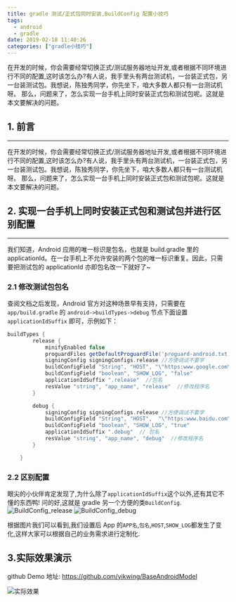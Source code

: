 ```yaml
---
title: gradle 测试/正式包同时安装,BuildConfig 配置小技巧
tags:
  - android
  - gradle
date: 2019-02-18 11:40:26
categories: ["gradle小技巧"]
---
```


在开发的时候，你会需要经常切换正式/测试服务器地址开发,或者根据不同环境进行不同的配置,这时该怎么办?有人说，我手里头有两台测试机，一台装正式包，另一台装测试包。我想说，陈独秀同学，你先坐下，咱大多数人都只有一台测试机呀。
那么，问题来了，怎么实现一台手机上同时安装正式包和测试包呢。这就是本文要解决的问题。

<!--more-->

## 1. 前言

---

在开发的时候，你会需要经常切换正式/测试服务器地址开发,或者根据不同环境进行不同的配置,这时该怎么办?有人说，我手里头有两台测试机，一台装正式包，另一台装测试包。我想说，陈独秀同学，你先坐下，咱大多数人都只有一台测试机呀。
那么，问题来了，怎么实现一台手机上同时安装正式包和测试包呢。这就是本文要解决的问题。

## 2. 实现一台手机上同时安装正式包和测试包并进行区别配置

---

我们知道，Android 应用的唯一标识是包名，也就是 build.gradle 里的 applicationId。在一台手机上不允许安装的两个包的唯一标识重复。因此，只需要把测试包的 applicationId 亦即包名改一下就好了~

### 2.1 修改测试包包名

查阅文档之后发现，Android 官方对这种场景早有支持，只需要在 `app/build.gradle` 的 `android->buildTypes->debug` 节点下面设置 `applicationIdSuffix` 即可，示例如下：

```gradle
buildTypes {
        release {
            minifyEnabled false
            proguardFiles getDefaultProguardFile('proguard-android.txt'), 'proguard-rules.pro'
            signingConfig signingConfigs.release //方便调试不要学
            buildConfigField "String", "HOST", "\"https:www.google.com\""
            buildConfigField "boolean", "SHOW_LOG", "false"
            applicationIdSuffix ".release"  //包名
            resValue "string", "app_name", "release"  //修改程序名
        }

        debug {
            signingConfig signingConfigs.release //方便调试不要学
            buildConfigField "String", "HOST",  "\"https:www.baidu.com\""
            buildConfigField "boolean", "SHOW_LOG", "true"
            applicationIdSuffix ".debug"  // 包名
            resValue "string", "app_name", "debug"  //修改程序名
        }

    }
```

### 2.2 区别配置

眼尖的小伙伴肯定发现了,为什么除了`applicationIdSuffix`这个以外,还有其它不懂的东西鸭! 问的好,这就是 gradle 另一个方便的类`BuildConfig`.
![BuildConfig_release][3]
![BuildConfig_debug][2]

根据图片我们可以看到,我们设置后 App 的`APP名`,`包名`,`HOST`,`SHOW_LOG`都发生了变化,这样大家可以根据自己的业务需求进行定制化.

## 3.实际效果演示

github Demo 地址: https://github.com/yikwing/BaseAndroidModel

![实际效果][1]

[1]: https://i.loli.net/2019/02/19/5c6bbf9b2f282.gif
[2]: https://i.loli.net/2019/02/19/5c6bc4c3e1002.jpg
[3]: https://i.loli.net/2019/02/19/5c6bc4c3df0ea.jpg

